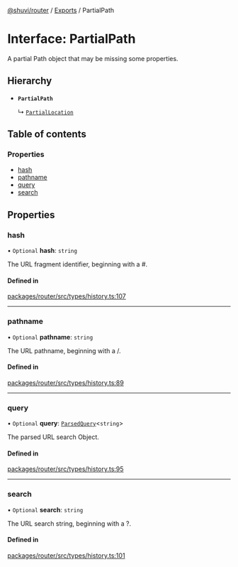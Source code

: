 [@shuvi/router](../README.md) / [Exports](../modules.md) / PartialPath

# Interface: PartialPath

A partial Path object that may be missing some properties.

## Hierarchy

- **`PartialPath`**

  ↳ [`PartialLocation`](PartialLocation.md)

## Table of contents

### Properties

- [hash](PartialPath.md#hash)
- [pathname](PartialPath.md#pathname)
- [query](PartialPath.md#query)
- [search](PartialPath.md#search)

## Properties

### hash

• `Optional` **hash**: `string`

The URL fragment identifier, beginning with a #.

#### Defined in

[packages/router/src/types/history.ts:107](https://github.com/shuvijs/shuvi/blob/8776f169/packages/router/src/types/history.ts#L107)

___

### pathname

• `Optional` **pathname**: `string`

The URL pathname, beginning with a /.

#### Defined in

[packages/router/src/types/history.ts:89](https://github.com/shuvijs/shuvi/blob/8776f169/packages/router/src/types/history.ts#L89)

___

### query

• `Optional` **query**: [`ParsedQuery`](ParsedQuery.md)<`string`\>

The parsed URL search Object.

#### Defined in

[packages/router/src/types/history.ts:95](https://github.com/shuvijs/shuvi/blob/8776f169/packages/router/src/types/history.ts#L95)

___

### search

• `Optional` **search**: `string`

The URL search string, beginning with a ?.

#### Defined in

[packages/router/src/types/history.ts:101](https://github.com/shuvijs/shuvi/blob/8776f169/packages/router/src/types/history.ts#L101)
